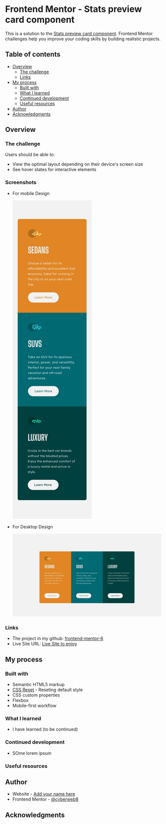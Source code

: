 # Frontend Mentor - Stats preview card component

This is a solution to the [Stats preview card component](https://www.frontendmentor.io/challenges/stats-preview-card-component-8JqbgoU62). Frontend Mentor challenges help you improve your coding skills by building realistic projects.

## Table of contents

- [Overview](#overview)
  - [The challenge](#the-challenge)
  - [Links](#links)
- [My process](#my-process)
  - [Built with](#built-with)
  - [What I learned](#what-i-learned)
  - [Continued development](#continued-development)
  - [Useful resources](#useful-resources)
- [Author](#author)
- [Acknowledgments](#acknowledgments)

## Overview

### The challenge

Users should be able to:

- View the optimal layout depending on their device's screen size
- See hover states for interactive elements

### Screenshots

- For mobile Design

  ![Mobile Design](./design/mobile-design.jpg)

- For Desktop Design

  ![Desktop Design](./design/desktop-design.jpg)

### Links

- The project in my github: [frontend-mentor-6](https://github.com/cyberweb8/frontend-mentor-6)
- Live Site URL: [Live Site to enjoy](https://cyberweb8.github.io/frontend-mentor-6/)

## My process

### Built with

- Semantic HTML5 markup
- [CSS Reset](https://www.joshwcomeau.com/css/custom-css-reset/) - Reseting default style
- CSS custom properties
- Flexbox
- Mobile-first workflow

### What I learned

- I have learned (to be continued)

### Continued development

- SOme lorem ipsum

### Useful resources

## Author

- Website - [Add your name here](https://www.your-site.com)
- Frontend Mentor - [@cyberweb8](https://www.frontendmentor.io/profile/cyberweb8)

## Acknowledgments
